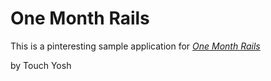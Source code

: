# One Month Rails

This is a pinteresting sample application for
[*One Month Rails*](http://www.onemonthrails.com)

by Touch Yosh